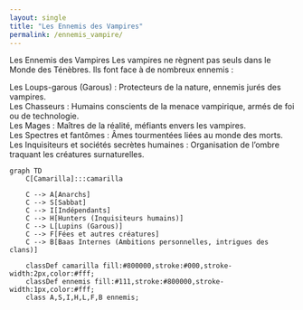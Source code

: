 ```yaml
---
layout: single
title: "Les Ennemis des Vampires"
permalink: /ennemis_vampire/
---
```


Les Ennemis des Vampires
Les vampires ne règnent pas seuls dans le Monde des Ténèbres. Ils font face à de nombreux ennemis :

Les Loups-garous (Garous) : Protecteurs de la nature, ennemis jurés des vampires.
<br/>
Les Chasseurs : Humains conscients de la menace vampirique, armés de foi ou de technologie.
<br/>
Les Mages : Maîtres de la réalité, méfiants envers les vampires.
<br/>
Les Spectres et fantômes : Âmes tourmentées liées au monde des morts.
<br/>
Les Inquisiteurs et sociétés secrètes humaines : Organisation de l’ombre traquant les créatures surnaturelles.

```mermaid
graph TD
    C[Camarilla]:::camarilla

    C --> A[Anarchs]
    C --> S[Sabbat]
    C --> I[Indépendants]
    C --> H[Hunters (Inquisiteurs humains)]
    C --> L[Lupins (Garous)]
    C --> F[Fées et autres créatures]
    C --> B[Baas Internes (Ambitions personnelles, intrigues des clans)]

    classDef camarilla fill:#800000,stroke:#000,stroke-width:2px,color:#fff;
    classDef ennemis fill:#111,stroke:#800000,stroke-width:1px,color:#fff;
    class A,S,I,H,L,F,B ennemis;
```